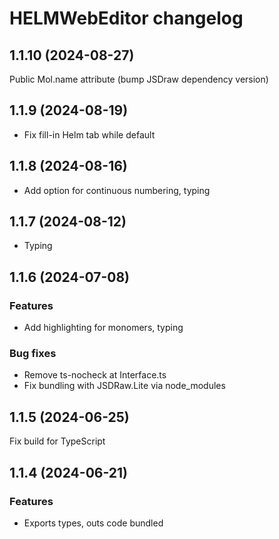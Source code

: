 # HELMWebEditor changelog

## 1.1.10 (2024-08-27)

Public Mol.name attribute (bump JSDraw dependency version)

## 1.1.9 (2024-08-19)

* Fix fill-in Helm tab while default

## 1.1.8 (2024-08-16)

* Add option for continuous numbering, typing

## 1.1.7 (2024-08-12)

* Typing

## 1.1.6 (2024-07-08)

### Features

* Add highlighting for monomers, typing

### Bug fixes

* Remove ts-nocheck at Interface.ts
* Fix bundling with JSDRaw.Lite via node_modules

## 1.1.5 (2024-06-25)

Fix build for TypeScript

## 1.1.4 (2024-06-21)

### Features

* Exports types, outs code bundled
